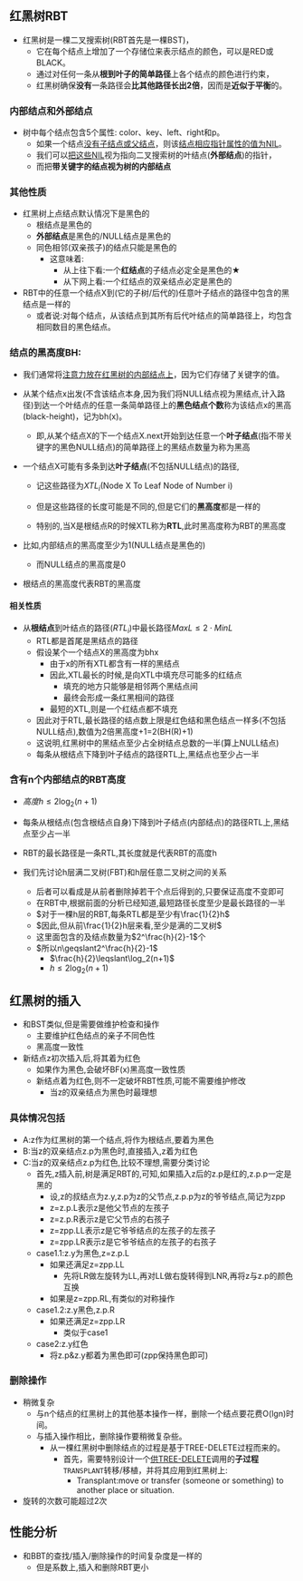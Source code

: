 ## 红黑树RBT

- 红黑树是一棵二叉搜索树(RBT首先是一棵BST)，
  - 它在每个结点上增加了一个存储位来表示结点的颜色，可以是RED或BLACK。
  - 通过对任何一条从**根到叶子的简单路径**上各个结点的颜色进行约束，
  - 红黑树确保**没有**一条路径会**比其他路径长出2倍**，因而是**近似于平衡**的。

### 内部结点和外部结点

- 树中每个结点包含5个属性: color、key、left、right和p。
  - 如果一个结点<u>没有子结点或父结点</u>，则该<u>结点相应指针属性的值为NIL</u>。
  - 我们可以<u>把这些NIL</u>视为指向二叉搜索树的叶结点(**外部结点**)的指针，
  - 而把**带关键字的结点视为树的内部结点**

### 其他性质

- 红黑树上点结点默认情况下是黑色的
  - 根结点是黑色的
  - **外部结点**是黑色的/NULL结点是黑色的
  - 同色相邻(双亲孩子)的结点只能是黑色的
    - 这意味着:
      - 从上往下看:一个**红结点**的子结点必定全是黑色的$\bigstar$
      - 从下网上看:一个红结点的双亲结点必定是黑色的
- RBT中的任意一个结点X到(它的子树/后代的)任意叶子结点的路径中包含的黑结点是一样的
  - 或者说:对每个结点，从该结点到其所有后代叶结点的简单路径上，均包含相同数目的黑色结点。

### 结点的黑高度BH:

- 我们通常将<u>注意力放在红黑树的内部结点上</u>，因为它们存储了关键字的值。

- 从某个结点x出发(不含该结点本身,因为我们将NULL结点视为黑结点,计入路径)到达一个叶结点的任意一条简单路径上的**黑色结点个数**称为该结点x的黑高(black-height)，记为bh(x)。

  - 即,从某个结点X的下一个结点X.next开始到达任意一个**叶子结点**(指不带关键字的黑色NULL结点)的简单路径上的黑结点数量为称为黑高

- 一个结点X可能有多条到达**叶子结点**(不包括NULL结点)的路径,

  - 记这些路径为$XTL_i$(Node X To Leaf Node of Number i)

  - 但是这些路径的长度可能是不同的,但是它们的**黑高度**都是一样的

  - 特别的,当X是根结点R的时候XTL称为**RTL**,此时黑高度称为RBT的黑高度

- 比如,内部结点的黑高度至少为1(NULL结点是黑色的)
  - 而NULL结点的黑高度是0
- 根结点的黑高度代表RBT的黑高度

#### 相关性质

- 从**根结点**到叶结点的路径($RTL_i$)中最长路径$MaxL\leqslant 2\cdot MinL$
  - RTL都是首尾是黑结点的路径
  - 假设某个一个结点X的黑高度为bhx
    - 由于x的所有XTL都含有一样的黑结点
    - 因此,XTL最长的时候,是向XTL中填充尽可能多的红结点
      - 填充的地方只能够是相邻两个黑结点间
      - 最终会形成一条红黑相间的路径
    - 最短的XTL,则是一个红结点都不填充
  - 因此对于RTL,最长路径的结点数上限是红色结和黑色结点一样多(不包括NULL结点),数值为2倍黑高度+1=2(BH(R)+1)
  - 这说明,红黑树中的黑结点至少占全树结点总数的一半(算上NULL结点)
  - 每条从根结点下降到叶子结点的路径RTL上,黑结点也至少占一半

### 含有n个内部结点的RBT高度

- $高度h\leqslant 2\log_2(n+1)$

- 每条从根结点(包含根结点自身)下降到叶子结点(内部结点)的路径RTL上,黑结点至少占一半

- RBT的最长路径是一条RTL,其长度就是代表RBT的高度h

- 我们先讨论h层满二叉树(FBT)和h层任意二叉树之间的关系

  - 后者可以看成是从前者删除掉若干个点后得到的,只要保证高度不变即可
  - 在RBT中,根据前面的分析已经知道,最短路径长度至少是最长路径的一半
  - $对于一棵h层的RBT,每条RTL都是至少有\frac{1}{2}h$
  - $因此,但从前\frac{1}{2}h层来看,至少是满的二叉树$
  - 这里面包含的及结点数量为$2^\frac{h}{2}-1$个
  - $所以n\geqslant2^\frac{h}{2}-1$
    - $\frac{h}{2}\leqslant\log_2(n+1)$
    - $h\leqslant 2\log_2(n+1)$

  

## 红黑树的插入

- 和BST类似,但是需要做维护检查和操作
  - 主要维护红色结点的亲子不同色性
  - 黑高度一致性
- 新结点z初次插入后,将其着为红色
  - 如果作为黑色,会破坏BF(x)黑高度一致性质
  - 新结点着为红色,则不一定破坏RBT性质,可能不需要维护修改
    - 当z的双亲结点为黑色时最理想

### 具体情况包括

- A:z作为红黑树的第一个结点,将作为根结点,要着为黑色
- B:当z的双亲结点z.p为黑色时,直接插入,z着为红色
- C:当z的双亲结点z.p为红色,比较不理想,需要分类讨论
  - 首先,z插入前,树是满足RBT的,可知,如果插入z后的z.p是红的,z.p.p一定是黑的
    - 设,z的叔结点为z.y,z.p为z的父节点,z.p.p为z的爷爷结点,简记为zpp
    - z=z.p.L表示z是他父节点的左孩子
    - z=z.p.R表示z是它父节点的右孩子
    - z=zpp.LL表示z是它爷爷结点的左孩子的左孩子
    - z=zpp.LR表示z是它爷爷结点的左孩子的右孩子
  - case1.1:z.y为黑色,z=z.p.L
    - 如果还满足z=zpp.LL
      - 先将LR做左旋转为LL,再对LL做右旋转得到LNR,再将z与z.p的颜色互换
    - 如果是z=zpp.RL,有类似的对称操作
  - case1.2:z.y黑色,z.p.R
    - 如果还满足z=zpp.LR
      - 类似于case1
  - case2:z.y红色
    - 将z.p&z.y都着为黑色即可(zpp保持黑色即可)

### 删除操作

- 稍微复杂
  - 与n个结点的红黑树上的其他基本操作一样，删除一个结点要花费O(lgn)时间。
  - 与插入操作相比，删除操作要稍微复杂些。
    - 从一棵红黑树中删除结点的过程是基于TREE-DELETE过程而来的。
      - 首先，需要特别设计一个<u>供TREE-DELETE</u>调用的**子过程**`TRANSPLANT`转移/移植，并将其应用到红黑树上:
        - Transplant:move or transfer (someone or something) to another place or situation.
- 旋转的次数可能超过2次

## 性能分析

- 和BBT的查找/插入/删除操作的时间复杂度是一样的
  - 但是系数上,插入和删除RBT更小

















